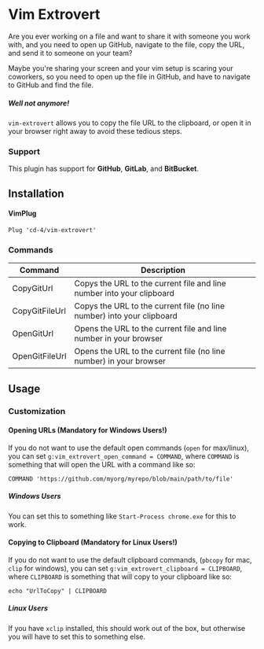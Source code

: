 # Vim Extrovert

Are you ever working on a file and want to share it with someone you
work with, and you need to open up GitHub, navigate to the file,
copy the URL, and send it to someone on your team?

Maybe you're sharing your screen and your vim setup is scaring your
coworkers, so you need to open up the file in GitHub, and have to
navigate to GitHub and find the file.

##### Well not anymore!

`vim-extrovert` allows you to copy the file URL to the clipboard, or
open it in your browser right away to avoid these tedious steps.

### Support

This plugin has support for **GitHub**, **GitLab**, and **BitBucket**.

## Installation

#### VimPlug

```
Plug 'cd-4/vim-extrovert'
```

### Commands

Command | Description
--- | ---
CopyGitUrl | Copys the URL to the current file and line number into your clipboard
CopyGitFileUrl | Copys the URL to the current file (no line number) into your clipboard
OpenGitUrl | Opens the URL to the current file and line number in your browser
OpenGitFileUrl | Opens the URL to the current file (no line number) in your browser

## Usage

### Customization

#### Opening URLs (Mandatory for Windows Users!)

If you do not want to use the default open commands (`open` for max/linux),
you can set `g:vim_extrovert_open_command = COMMAND`, where `COMMAND`
is something that will open the URL with a command like so:

```
COMMAND 'https://github.com/myorg/myrepo/blob/main/path/to/file'
```

##### Windows Users

You can set this to something like `Start-Process chrome.exe` for this to work.

#### Copying to Clipboard (Mandatory for Linux Users!)

If you do not want to use the default clipboard commands, (`pbcopy` for mac,
`clip` for windows), you can set `g:vim_extrovert_clipboard = CLIPBOARD`, where
`CLIPBOARD` is something that will copy to your clipboard like so:

```
echo "UrlToCopy" | CLIPBOARD
```

##### Linux Users

If you have `xclip` installed, this should work out of the box, but
otherwise you will have to set this to something else.

